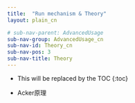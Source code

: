 ```yaml
---
title:  "Run mechanism & Theory"
layout: plain_cn

# sub-nav-parent: AdvancedUsage
sub-nav-group: AdvancedUsage_cn
sub-nav-id: Theory_cn
sub-nav-pos: 3
sub-nav-title: Theory
---
```


* This will be replaced by the TOC
{:toc}

- Acker原理